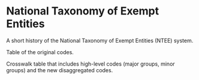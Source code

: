 # National Taxonomy of Exempt Entities

A short history of the National Taxonomy of Exempt Entities (NTEE) system. 

Table of the original codes. 

Crosswalk table that includes high-level codes (major groups, minor groups) and the new disaggregated codes. 

